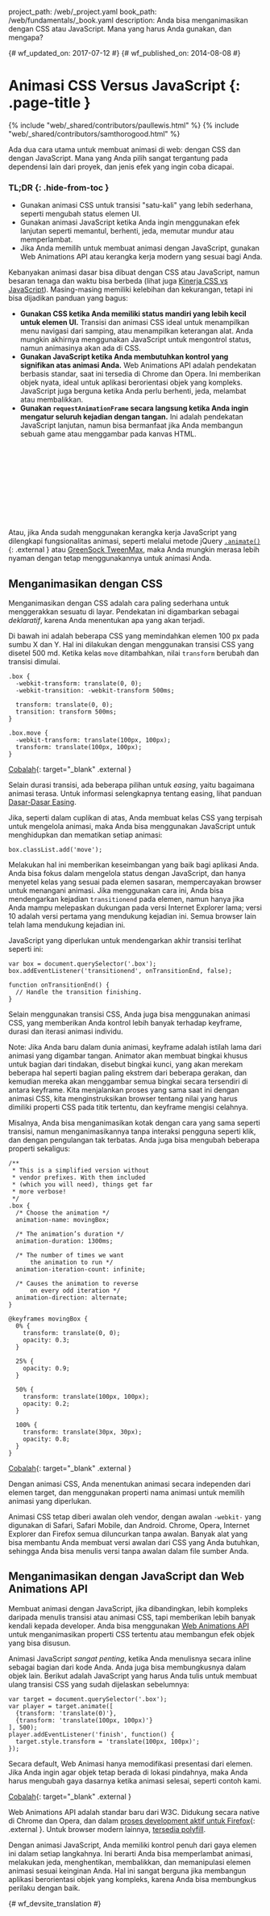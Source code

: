 project_path: /web/_project.yaml
book_path: /web/fundamentals/_book.yaml
description: Anda bisa menganimasikan dengan CSS atau JavaScript. Mana yang harus Anda gunakan, dan mengapa?

{# wf_updated_on: 2017-07-12 #}
{# wf_published_on: 2014-08-08 #}

# Animasi CSS Versus JavaScript {: .page-title }

{% include "web/_shared/contributors/paullewis.html" %}
{% include "web/_shared/contributors/samthorogood.html" %}

Ada dua cara utama untuk membuat animasi di web: dengan CSS dan dengan JavaScript. Mana yang Anda pilih sangat tergantung pada dependensi lain dari proyek, dan jenis efek yang ingin coba dicapai.

### TL;DR {: .hide-from-toc }
* Gunakan animasi CSS untuk transisi "satu-kali" yang lebih sederhana, seperti mengubah status elemen UI.
* Gunakan animasi JavaScript ketika Anda ingin menggunakan efek lanjutan seperti memantul, berhenti, jeda, memutar mundur atau memperlambat.
* Jika Anda memilih untuk membuat animasi dengan JavaScript, gunakan Web Animations API atau kerangka kerja modern yang sesuai bagi Anda.


Kebanyakan animasi dasar bisa dibuat dengan CSS atau JavaScript, namun besaran tenaga dan waktu bisa berbeda (lihat juga [Kinerja CSS vs JavaScript](animations-and-performance#css-vs-javascript-performance)). Masing-masing memiliki kelebihan dan kekurangan, tetapi ini bisa dijadikan panduan yang bagus:

* **Gunakan CSS ketika Anda memiliki status mandiri yang lebih kecil untuk elemen UI.** Transisi dan animasi CSS ideal untuk menampilkan menu navigasi dari samping, atau menampilkan keterangan alat. Anda mungkin akhirnya menggunakan JavaScript untuk mengontrol status, namun animasinya akan ada di CSS.
* **Gunakan JavaScript ketika Anda membutuhkan kontrol yang signifikan atas animasi Anda.** Web Animations API adalah pendekatan berbasis standar, saat ini tersedia di Chrome dan Opera. Ini memberikan objek nyata, ideal untuk aplikasi berorientasi objek yang kompleks. JavaScript juga berguna ketika Anda perlu berhenti, jeda, melambat atau membalikkan.
* **Gunakan `requestAnimationFrame` secara langsung ketika Anda ingin mengatur seluruh kejadian dengan tangan.** Ini adalah pendekatan JavaScript lanjutan, namun bisa bermanfaat jika Anda membangun sebuah game atau menggambar pada kanvas HTML.

<div class="video-wrapper">
  <iframe class="devsite-embedded-youtube-video" data-video-id="WaNoqBAp8NI"
          data-autohide="1" data-showinfo="0" frameborder="0" allowfullscreen>
  </iframe>
</div>

Atau, jika Anda sudah menggunakan kerangka kerja JavaScript yang dilengkapi fungsionalitas animasi, seperti melalui metode jQuery [`.animate()`](https://api.jquery.com/animate/){: .external } atau [GreenSock TweenMax](https://github.com/greensock/GreenSock-JS/tree/master/src/minified), maka Anda mungkin merasa lebih nyaman dengan tetap menggunakannya untuk animasi Anda.

<div class="clearfix"></div>

## Menganimasikan dengan CSS

Menganimasikan dengan CSS adalah cara paling sederhana untuk menggerakkan sesuatu di layar. Pendekatan ini digambarkan sebagai *deklaratif*, karena Anda menentukan apa yang akan terjadi.

Di bawah ini adalah beberapa CSS yang memindahkan elemen 100 px pada sumbu X dan Y. Hal ini dilakukan dengan menggunakan transisi CSS yang disetel 500 md. Ketika kelas `move` ditambahkan, nilai `transform` berubah dan transisi dimulai.


    .box {
      -webkit-transform: translate(0, 0);
      -webkit-transition: -webkit-transform 500ms;
    
      transform: translate(0, 0);
      transition: transform 500ms;
    }
    
    .box.move {
      -webkit-transform: translate(100px, 100px);
      transform: translate(100px, 100px);
    }
    
[Cobalah](https://googlesamples.github.io/web-fundamentals/fundamentals/design-and-ui/animations/box-move-simple.html){: target="_blank" .external }

Selain durasi transisi, ada beberapa pilihan untuk *easing*, yaitu bagaimana animasi terasa. Untuk informasi selengkapnya tentang easing, lihat panduan [Dasar-Dasar Easing](the-basics-of-easing).

Jika, seperti dalam cuplikan di atas, Anda membuat kelas CSS yang terpisah untuk mengelola animasi, maka Anda bisa menggunakan JavaScript untuk menghidupkan dan mematikan setiap animasi:


    box.classList.add('move');
    

Melakukan hal ini memberikan keseimbangan yang baik bagi aplikasi Anda. Anda bisa fokus dalam mengelola status dengan JavaScript, dan hanya menyetel kelas yang sesuai pada elemen sasaran, mempercayakan browser untuk menangani animasi. Jika menggunakan cara ini, Anda bisa mendengarkan kejadian `transitionend` pada elemen, namun hanya jika Anda mampu melepaskan dukungan pada versi Internet Explorer lama; versi 10 adalah versi pertama yang mendukung kejadian ini. Semua browser lain telah lama mendukung kejadian ini.

JavaScript yang diperlukan untuk mendengarkan akhir transisi terlihat seperti ini:


    var box = document.querySelector('.box');
    box.addEventListener('transitionend', onTransitionEnd, false);
    
    function onTransitionEnd() {
      // Handle the transition finishing.
    }
    

Selain menggunakan transisi CSS, Anda juga bisa menggunakan animasi CSS, yang memberikan Anda kontrol lebih banyak terhadap keyframe, durasi dan iterasi animasi individu.

Note: Jika Anda baru dalam dunia animasi, keyframe adalah istilah lama dari animasi yang digambar tangan. Animator akan membuat bingkai khusus untuk bagian dari tindakan, disebut bingkai kunci, yang akan merekam beberapa hal seperti bagian paling ekstrem dari beberapa gerakan, dan kemudian mereka akan menggambar semua bingkai secara tersendiri di antara keyframe. Kita menjalankan proses yang sama saat ini dengan animasi CSS, kita menginstruksikan browser tentang nilai yang harus dimiliki properti CSS pada titik tertentu, dan keyframe mengisi celahnya.

Misalnya, Anda bisa menganimasikan kotak dengan cara yang sama seperti transisi, namun menganimasikannya tanpa interaksi pengguna seperti klik, dan dengan pengulangan tak terbatas. Anda juga bisa mengubah beberapa properti sekaligus:


    /**
     * This is a simplified version without
     * vendor prefixes. With them included
     * (which you will need), things get far
     * more verbose!
     */
    .box {
      /* Choose the animation */
      animation-name: movingBox;
    
      /* The animation’s duration */
      animation-duration: 1300ms;
    
      /* The number of times we want
          the animation to run */
      animation-iteration-count: infinite;
    
      /* Causes the animation to reverse
          on every odd iteration */
      animation-direction: alternate;
    }
    
    @keyframes movingBox {
      0% {
        transform: translate(0, 0);
        opacity: 0.3;
      }
    
      25% {
        opacity: 0.9;
      }
    
      50% {
        transform: translate(100px, 100px);
        opacity: 0.2;
      }
    
      100% {
        transform: translate(30px, 30px);
        opacity: 0.8;
      }
    }
    

[Cobalah](https://googlesamples.github.io/web-fundamentals/fundamentals/design-and-ui/animations/box-move-keyframes.html){: target="_blank" .external }

Dengan animasi CSS, Anda menentukan animasi secara independen dari elemen target, dan menggunakan properti nama animasi untuk memilih animasi yang diperlukan.

Animasi CSS tetap diberi awalan oleh vendor, dengan awalan `-webkit-` yang digunakan di Safari, Safari Mobile, dan Android. Chrome, Opera, Internet Explorer dan Firefox semua diluncurkan tanpa awalan. Banyak alat yang bisa membantu Anda membuat versi awalan dari CSS yang Anda butuhkan, sehingga Anda bisa menulis versi tanpa awalan dalam file sumber Anda.

## Menganimasikan dengan JavaScript dan Web Animations API

Membuat animasi dengan JavaScript, jika dibandingkan, lebih kompleks daripada menulis transisi atau animasi CSS, tapi memberikan lebih banyak kendali kepada developer. Anda bisa menggunakan [Web Animations API](https://w3c.github.io/web-animations/) untuk menganimasikan properti CSS tertentu atau membangun efek objek yang bisa disusun.

Animasi JavaScript *sangat penting*, ketika Anda menulisnya secara inline sebagai bagian dari kode Anda. Anda juga bisa membungkusnya dalam objek lain. Berikut adalah JavaScript yang harus Anda tulis untuk membuat ulang transisi CSS yang sudah dijelaskan sebelumnya:


    var target = document.querySelector('.box');
    var player = target.animate([
      {transform: 'translate(0)'},
      {transform: 'translate(100px, 100px)'}
    ], 500);
    player.addEventListener('finish', function() {
      target.style.transform = 'translate(100px, 100px)';
    });
    

Secara default, Web Animasi hanya memodifikasi presentasi dari elemen. Jika Anda ingin agar objek tetap berada di lokasi pindahnya, maka Anda harus mengubah gaya dasarnya ketika animasi selesai, seperti contoh kami.

[Cobalah](https://googlesamples.github.io/web-fundamentals/fundamentals/design-and-ui/animations/box-move-wa.html){: target="_blank" .external }

Web Animations API adalah standar baru dari W3C. Didukung secara native di Chrome dan Opera, dan dalam [proses development aktif untuk Firefox](https://birtles.github.io/areweanimatedyet/){: .external }. Untuk browser modern lainnya, [tersedia polyfill](https://github.com/web-animations/web-animations-js).

Dengan animasi JavaScript, Anda memiliki kontrol penuh dari gaya elemen ini dalam setiap langkahnya. Ini berarti Anda bisa memperlambat animasi, melakukan jeda, menghentikan, membalikkan, dan memanipulasi elemen animasi sesuai keinginan Anda. Hal ini sangat berguna jika membangun aplikasi berorientasi objek yang kompleks, karena Anda bisa membungkus perilaku dengan baik.


{# wf_devsite_translation #}
